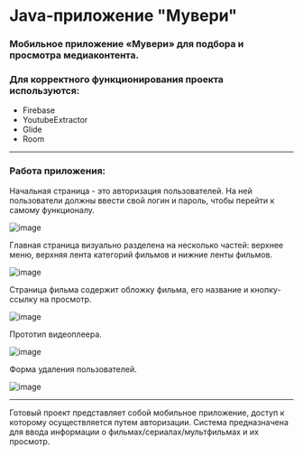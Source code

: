 # Java-приложение "Мувери"
### Мобильное приложение «Мувери» для подбора и просмотра медиаконтента.
### Для корректного функционирования проекта используются:
- Firebase
- YoutubeExtractor
- Glide
- Room 
____
### Работа приложения:
Начальная страница - это авторизация пользователей. На ней пользователи должны ввести свой логин и пароль, чтобы перейти к самому функционалу.

![image](https://github.com/tenor7/Movery-first-version/assets/55441002/e8fc2cbf-ee5f-42f0-86db-690624b4a745)

Главная страница визуально разделена на несколько частей: верхнее меню, верхняя лента категорий фильмов и нижние ленты фильмов.

![image](https://github.com/tenor7/Movery-first-version/assets/55441002/a7e756ba-0428-41c4-a4cb-ecc674910488)

Страница фильма содержит обложку фильма, его название и кнопку-ссылку на просмотр.

![image](https://github.com/tenor7/Movery-first-version/assets/55441002/73da3ea5-ebf9-4325-9673-3bd0b798709c)

Прототип видеоплеера.

![image](https://github.com/tenor7/Movery-first-version/assets/55441002/44973ace-c42e-4529-8f80-f03a03ff37cd)

Форма удаления пользователей.

![image](https://github.com/tenor7/Movery-first-version/assets/55441002/0cb6554a-9741-4c64-9541-ff15eebc7485)
____
Готовый проект представляет собой мобильное приложение, доступ к которому осуществляется путем авторизации. Система предназначена для ввода информации о фильмах/сериалах/мультфильмах и их просмотр.
